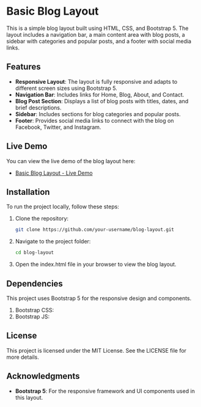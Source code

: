 # Basic Blog Layout

This is a simple blog layout built using HTML, CSS, and Bootstrap 5. The layout includes a navigation bar, a main content area with blog posts, a sidebar with categories and popular posts, and a footer with social media links.

## Features

- **Responsive Layout**: The layout is fully responsive and adapts to different screen sizes using Bootstrap 5.
- **Navigation Bar**: Includes links for Home, Blog, About, and Contact.
- **Blog Post Section**: Displays a list of blog posts with titles, dates, and brief descriptions.
- **Sidebar**: Includes sections for blog categories and popular posts.
- **Footer**: Provides social media links to connect with the blog on Facebook, Twitter, and Instagram.

## Live Demo

You can view the live demo of the blog layout here:

- [Basic Blog Layout - Live Demo](https://bloglayyout.netlify.app/)

## Installation

To run the project locally, follow these steps:

1. Clone the repository:

   ```bash
   git clone https://github.com/your-username/blog-layout.git
   
2. Navigate to the project folder:

   ```bash
   cd blog-layout

3. Open the index.html file in your browser to view the blog layout.

## Dependencies

This project uses Bootstrap 5 for the responsive design and components.

1. Bootstrap CSS: <link href="https://cdn.jsdelivr.net/npm/bootstrap@5.3.0-alpha3/dist/css/bootstrap.min.css" rel="stylesheet"></link>
2. Bootstrap JS: <script src="https://cdn.jsdelivr.net/npm/bootstrap@5.3.0-alpha3/dist/js/bootstrap.bundle.min.js"></script>

## License

This project is licensed under the MIT License. See the LICENSE file for more details.

## Acknowledgments
- **Bootstrap 5**: For the responsive framework and UI components used in this layout.

   
   
